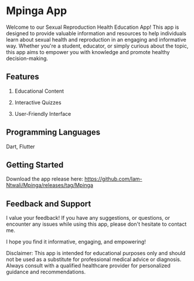 # Mpinga App

Welcome to our Sexual Reproduction Health Education App! This app is designed to provide valuable information and resources to help individuals learn about sexual health and reproduction in an engaging and informative way. Whether you're a student, educator, or simply curious about the topic, this app aims to empower you with knowledge and promote healthy decision-making.

## Features
1. Educational Content

2. Interactive Quizzes

3. User-Friendly Interface

## Programming Languages 
Dart, Flutter 

## Getting Started
Download the app release here: https://github.com/Iam-Ntwali/Mpinga/releases/tag/Mpinga

## Feedback and Support
I value your feedback! If you have any suggestions, or questions, or encounter any issues while using this app, please don't hesitate to contact me.

I hope you find it informative, engaging, and empowering!

Disclaimer: This app is intended for educational purposes only and should not be used as a substitute for professional medical advice or diagnosis. Always consult with a qualified healthcare provider for personalized guidance and recommendations.
